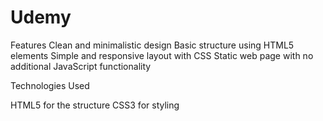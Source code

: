 # Udemy
Features
Clean and minimalistic design
Basic structure using HTML5 elements
Simple and responsive layout with CSS
Static web page with no additional JavaScript functionality

Technologies Used

HTML5 for the structure
CSS3 for styling
